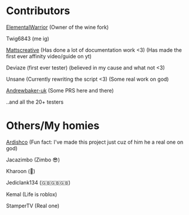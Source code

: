 # Contributors 

[ElementalWarrior](https://github.com/ElementalWarrior) (Owner of the wine fork)

Twig6843 (me ig)

[Mattscreative](https://www.youtube.com/@Mattscreative) (Has done a lot of documentation work <3) (Has made the first ever affinity video/guide on yt)

Deviaze (first ever tester) (believed in my cause and what not <3)

Unsane (Currently rewriting the script <3) (Some real work on god)

[Andrewbaker-uk](https://github.com/andrewbaker-uk?tab=repositories) (Some PRS here and there)

..and all the 20+ testers

# Others/My homies
[Ardishco](https://github.com/raidenovich) (Fun fact: I've made this project just cuz of him he a real one on god)

Jacazimbo (Zimbo 😎)

Kharoon (🐎)

Jediclank134 (🇬🇧🇬🇧🇬🇧)

Kemal (Life is roblox)

StamperTV (Real one)
